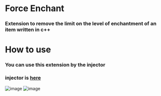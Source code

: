 # Force Enchant
### Extension to remove the limit on the level of enchantment of an item written in c++

# How to use

### You can use this extension by the injector

### injector is [here](https://github.com/ikakusa/DebugInjector)

![image](https://github.com/user-attachments/assets/259a0e7c-9e31-4b7e-9bec-1f742afbfbda)
![image](https://github.com/user-attachments/assets/358d0dbb-afe4-4f57-91f8-039e6d04674c)
